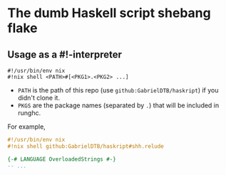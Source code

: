 # The dumb Haskell script shebang flake

## Usage as a #!-interpreter

```plain
#!/usr/bin/env nix
#!nix shell <PATH>#[<PKG1>.<PKG2> ...]
```

- `PATH` is the path of this repo (use `github:GabrielDTB/haskript`) if you didn't clone it.
- `PKGS` are the package names (separated by `.`) that will be included in runghc.

For example,

```hs
#!/usr/bin/env nix
#!nix shell github:GabrielDTB/haskript#shh.relude

{-# LANGUAGE OverloadedStrings #-}
-- ...
```
